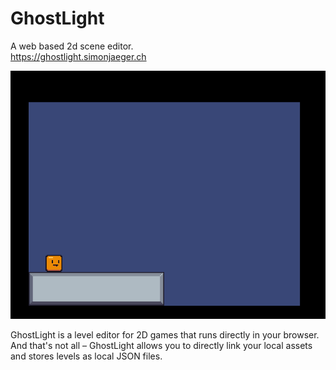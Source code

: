 # GhostLight

A web based 2d scene editor. <br/>
https://ghostlight.simonjaeger.ch

![demo](demo.gif)

GhostLight is a level editor for 2D games that runs directly in your browser.
And that's not all – GhostLight allows you to directly link your local assets and stores levels as local JSON files.
